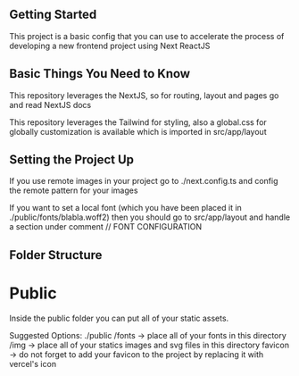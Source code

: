 ## Getting Started

This project is a basic config that you can use to accelerate the process of developing a new frontend project using Next ReactJS

## Basic Things You Need to Know

This repository leverages the NextJS, so for routing, layout and pages go and read NextJS docs

This repository leverages the Tailwind for styling, also a global.css for globally customization is available which is imported in src/app/layout 

## Setting the Project Up

If you use remote images in your project go to ./next.config.ts and config the remote pattern for your images

If you want to set a local font (which you have been placed it in ./public/fonts/blabla.woff2) then you should go to src/app/layout and handle a section under comment // FONT CONFIGURATION

## Folder Structure

# Public

Inside the public folder you can put all of your static assets.

Suggested Options:
./public
    /fonts -> place all of your fonts in this directory
    /img -> place all of your statics images and svg files in this directory
    favicon -> do not forget to add your favicon to the project by replacing it with vercel's icon